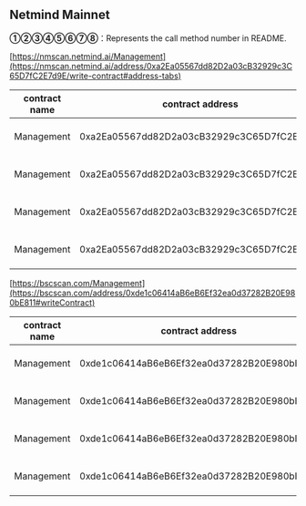 ## Netmind Mainnet

**①②③④⑤⑥⑦⑧**：Represents the call method number in README.

[https://nmscan.netmind.ai/Management](https://nmscan.netmind.ai/address/0xa2Ea05567dd82D2a03cB32929c3C65D7fC2E7d9E/write-contract#address-tabs)

|contract name|contract address|Proposal ID|Operating Instructions|invoke methods|parameter invocation|
| --- | --- | --- |--- | --- |---|
| Management | 0xa2Ea05567dd82D2a03cB32929c3C65D7fC2E7d9E |   | **①**Add node address| addNodePropose | 0xc0a8F6ac9EF75453BE712412aB8fD5be5fc3Cc50|
| Management | 0xa2Ea05567dd82D2a03cB32929c3C65D7fC2E7d9E |   | **②**delete node address| deleteNodePropose | 0xCFDAbF4B585bEf4EF3a13D865dDAEd14be821537|
| Management | 0xa2Ea05567dd82D2a03cB32929c3C65D7fC2E7d9E |   | **①**Add node address| addNodePropose |0xD7C4B80Dc0Bc08Ef92a60d50269c3ECeC2b459b8 |
| Management | 0xa2Ea05567dd82D2a03cB32929c3C65D7fC2E7d9E |   | **②**delete node address| deleteNodePropose | 0x584EF68A29D37a688B23A255ec45a348F30923F4|

[https://bscscan.com/Management](https://bscscan.com/address/0xde1c06414aB6eB6Ef32ea0d37282B20E980bE811#writeContract)

|contract name|contract address|Proposal ID|Operating Instructions|invoke methods|parameter invocation|
| --- | --- | --- |--- | --- |---|
| Management |  0xde1c06414aB6eB6Ef32ea0d37282B20E980bE811|   | **①**Add node address| addNodePropose | 0xc0a8F6ac9EF75453BE712412aB8fD5be5fc3Cc50|
| Management | 0xde1c06414aB6eB6Ef32ea0d37282B20E980bE811 |   | **②**delete node address| deleteNodePropose | 0xCFDAbF4B585bEf4EF3a13D865dDAEd14be821537|
| Management | 0xde1c06414aB6eB6Ef32ea0d37282B20E980bE811 |   | **①**Add node address| addNodePropose |0xD7C4B80Dc0Bc08Ef92a60d50269c3ECeC2b459b8 |
| Management | 0xde1c06414aB6eB6Ef32ea0d37282B20E980bE811 |   | **②**delete node address| deleteNodePropose |0x584EF68A29D37a688B23A255ec45a348F30923F4 |


